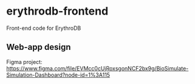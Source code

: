 # erythrodb-frontend

Front-end code for ErythroDB

## Web-app design

Figma project: https://www.figma.com/file/EVMcc0cUjRoxsgonNCF2bx9g/BioSimulate-Simulation-Dashboard?node-id=1%3A115
